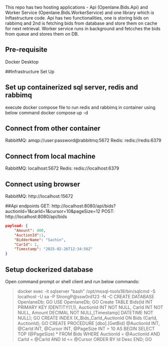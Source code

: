 This repo has two hosting applications - Api (Openlane.Bids.Api) and Worker Service (Openlane.Bids.WorkerService) and one library which is Inftastructure code.
Api has two functionalities, one is storing bids on rabbimq and 2nd is fetching bids from database and store them on cache for next retrieval.
Worker service runs in background and fetcches the bids from queue and stores them on DB.

## Pre-requisite 
Docker Desktop

##Infrastructure Set Up

## Set up containerized sql server, redis and rabbimq
execute docker compose file to run redis and rabbimq in container using below command
docker compose up -d

## Connect from other container
RabbitMQ: amqp://user:password@rabbitmq:5672
Redis: redis://redis:6379

## Connect from local machine
RabbitMQ: localhost:5672
Redis: redis://localhost:6379

##  Connect using browser
RabbitMQ: http://localhost:15672

##Api endpoints
GET: http://localhost:8080/api/bids?auctionId=1&carId=1&cursor=10&pageSize=12
POST: http://localhost:8080/api/bids
```json
payload: {
    "Amount": 400,
    "AuctionId":1,
    "BidderName": "Sachin",
    "CarId": 1,
    "Timestamp": "2025-02-26T12:34:56Z"
}
```

## Setup dockerized database
Open command prompt or shell client and run below commands:
> docker exec -it sqlserver "bash"
> /opt/mssql-tools18/bin/sqlcmd -S localhost -U sa -P StrongP@ssw0rd123 -N -C
> CREATE DATABASE OpenlaneDb;
> GO
> USE OpenlaneDb;
> GO
> Create TABLE Bids(Id INT PRIMARY KEY IDENTITY(1,1), AuctionId INT NOT NULL, CarId INT NOT NULL, Amount DECIMAL NOT NULL,[Timestamp] DATETIME NOT NULL); 
> GO
> CREATE INDEX IX_Bids_CarId_AuctionId ON Bids (CarId, AuctionId);
> GO
> CREATE PROCEDURE [dbo].[GetBid] @AuctionId INT, @CarId INT, @Cursor INT, @PageSize INT = 10 AS BEGIN SELECT TOP (@PageSize) * FROM Bids WHERE AuctionId = @AuctionId AND CarId = @CarId AND Id <= @Cursor ORDER BY Id Desc END;
> GO
